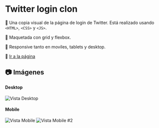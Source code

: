 # Twitter login clon

:pushpin: Una copia visual de la página de login de Twitter. Está realizado usando `<HTML>`, `<CSS>` y `<JS>`.

:pushpin: Maquetada con grid y flexbox.

:pushpin: Responsive tanto en moviles, tablets y desktop.

:link: <a href="https://twitter-login-carlosmartedev.netlify.app/" target="_blank" title="¡Ir!">Ir a la página</a>


## :camera: Imágenes

#### Desktop

![Vista Desktop](https://i.postimg.cc/XqnW7vQq/twitter-desktop.png "Desktop")

#### Mobile

![Vista Mobile](https://i.postimg.cc/8zxVf4tq/twitter-mobile1.png "Mobile")
![Vista Mobile #2](https://i.postimg.cc/QCYzGNzR/twitter-mobile2.png "Mobile #2")
